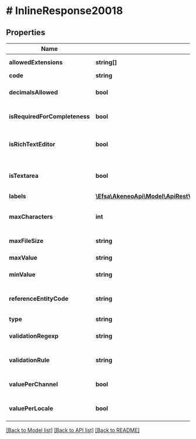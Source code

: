 # # InlineResponse20018

## Properties

Name | Type | Description | Notes
------------ | ------------- | ------------- | -------------
**allowedExtensions** | **string[]** | Extensions allowed when the attribute type is &#x60;image&#x60; | [optional]
**code** | **string** | Attribute code |
**decimalsAllowed** | **bool** | Whether decimals are allowed when the attribute type is &#x60;number&#x60; | [optional] [default to false]
**isRequiredForCompleteness** | **bool** | Whether the attribute should be part of the record&#39;s completeness calculation | [optional] [default to false]
**isRichTextEditor** | **bool** | Whether the UI should display a rich text editor instead of a simple text area when the attribute type is &#x60;text&#x60; | [optional]
**isTextarea** | **bool** | Whether the UI should display a text area instead of a simple field when the attribute type is &#x60;text&#x60; | [optional] [default to false]
**labels** | [**\Efsa\AkeneoApi\Model\ApiRestV1AssetFamiliesAssetFamilyCodeAttributesLabels**](ApiRestV1AssetFamiliesAssetFamilyCodeAttributesLabels.md) |  | [optional]
**maxCharacters** | **int** | Maximum number of characters allowed for the value of the attribute when the attribute type is &#x60;text&#x60; | [optional]
**maxFileSize** | **string** | Max file size in MB when the attribute type is &#x60;image&#x60; | [optional]
**maxValue** | **string** | Maximum value allowed when the attribute type is &#x60;number&#x60; | [optional]
**minValue** | **string** | Minimum value allowed when the attribute type is &#x60;number&#x60; | [optional]
**referenceEntityCode** | **string** | Code of the linked reference entity when the attribute type is &#x60;reference_entity_single_link&#x60; or &#x60;reference_entity_multiple_links&#x60; | [optional]
**type** | **string** | Attribute type |
**validationRegexp** | **string** | Regexp expression used to validate the attribute value when the attribute type is &#x60;text&#x60; | [optional]
**validationRule** | **string** | Validation rule type used to validate the attribute value when the attribute type is &#x60;text&#x60; | [optional] [default to VALIDATION_RULE_NONE]
**valuePerChannel** | **bool** | Whether the attribute is scopable, i.e. can have one value by channel | [optional] [default to false]
**valuePerLocale** | **bool** | Whether the attribute is localizable, i.e. can have one value by locale | [optional] [default to false]

[[Back to Model list]](../../README.md#models) [[Back to API list]](../../README.md#endpoints) [[Back to README]](../../README.md)
